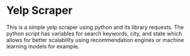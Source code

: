 # Yelp Scraper

This is a simple yelp scraper using python and its library requests. The python script has variables for search keywords, city, and state which allows for better scalability using recommendation engines or machine learning models for example.
